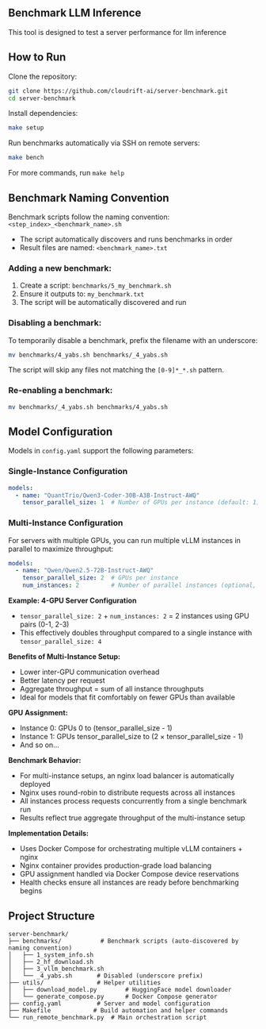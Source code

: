 ## Benchmark LLM Inference

This tool is designed to test a server performance for llm inference

## How to Run

Clone the repository:
```bash
git clone https://github.com/cloudrift-ai/server-benchmark.git
cd server-benchmark
```

Install dependencies:
```bash
make setup
```

Run benchmarks automatically via SSH on remote servers:
```bash
make bench
```

For more commands, run `make help`

## Benchmark Naming Convention

Benchmark scripts follow the naming convention: `<step_index>_<benchmark_name>.sh`
- The script automatically discovers and runs benchmarks in order
- Result files are named: `<benchmark_name>.txt`

### Adding a new benchmark:
1. Create a script: `benchmarks/5_my_benchmark.sh`
2. Ensure it outputs to: `my_benchmark.txt`
3. The script will be automatically discovered and run

### Disabling a benchmark:
To temporarily disable a benchmark, prefix the filename with an underscore:
```bash
mv benchmarks/4_yabs.sh benchmarks/_4_yabs.sh
```
The script will skip any files not matching the `[0-9]*_*.sh` pattern.

### Re-enabling a benchmark:
```bash
mv benchmarks/_4_yabs.sh benchmarks/4_yabs.sh
```

## Model Configuration

Models in `config.yaml` support the following parameters:

### Single-Instance Configuration
```yaml
models:
  - name: "QuantTrio/Qwen3-Coder-30B-A3B-Instruct-AWQ"
    tensor_parallel_size: 1  # Number of GPUs per instance (default: 1)
```

### Multi-Instance Configuration
For servers with multiple GPUs, you can run multiple vLLM instances in parallel to maximize throughput:

```yaml
models:
  - name: "Qwen/Qwen2.5-72B-Instruct-AWQ"
    tensor_parallel_size: 2  # GPUs per instance
    num_instances: 2         # Number of parallel instances (optional, default: 1)
```

**Example: 4-GPU Server Configuration**
- `tensor_parallel_size: 2` + `num_instances: 2` = 2 instances using GPU pairs (0-1, 2-3)
- This effectively doubles throughput compared to a single instance with `tensor_parallel_size: 4`

**Benefits of Multi-Instance Setup:**
- Lower inter-GPU communication overhead
- Better latency per request
- Aggregate throughput = sum of all instance throughputs
- Ideal for models that fit comfortably on fewer GPUs than available

**GPU Assignment:**
- Instance 0: GPUs 0 to (tensor_parallel_size - 1)
- Instance 1: GPUs tensor_parallel_size to (2 × tensor_parallel_size - 1)
- And so on...

**Benchmark Behavior:**
- For multi-instance setups, an nginx load balancer is automatically deployed
- Nginx uses round-robin to distribute requests across all instances
- All instances process requests concurrently from a single benchmark run
- Results reflect true aggregate throughput of the multi-instance setup

**Implementation Details:**
- Uses Docker Compose for orchestrating multiple vLLM containers + nginx
- Nginx container provides production-grade load balancing
- GPU assignment handled via Docker Compose device reservations
- Health checks ensure all instances are ready before benchmarking begins

## Project Structure

```
server-benchmark/
├── benchmarks/           # Benchmark scripts (auto-discovered by naming convention)
│   ├── 1_system_info.sh
│   ├── 2_hf_download.sh
│   ├── 3_vllm_benchmark.sh
│   └── _4_yabs.sh       # Disabled (underscore prefix)
├── utils/               # Helper utilities
│   ├── download_model.py        # HuggingFace model downloader
│   └── generate_compose.py      # Docker Compose generator
├── config.yaml          # Server and model configuration
├── Makefile            # Build automation and helper commands
└── run_remote_benchmark.py  # Main orchestration script
```
